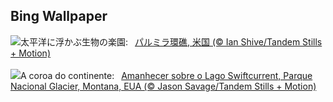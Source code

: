 ## Bing Wallpaper
![](https://www.bing.com/th?id=OHR.PalmyraAtoll_JA-JP7657576901_UHD.jpg&w=1000)太平洋に浮かぶ生物の楽園:&nbsp;&ensp;[パルミラ環礁, 米国 (© Ian Shive/Tandem Stills + Motion)](https://www.bing.com/th?id=OHR.PalmyraAtoll_JA-JP7657576901_UHD.jpg)
<br><br/>
![](https://www.bing.com/th?id=OHR.SwiftcurrentLake_PT-BR2467952516_UHD.jpg&w=1000)A coroa do continente:&nbsp;&ensp;[Amanhecer sobre o Lago Swiftcurrent, Parque Nacional Glacier, Montana, EUA (© Jason Savage/Tandem Stills + Motion)](https://www.bing.com/th?id=OHR.SwiftcurrentLake_PT-BR2467952516_UHD.jpg)
<br><br/>
